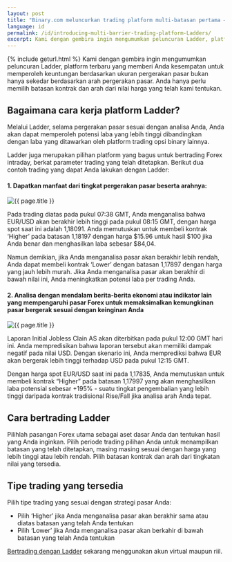 ```yaml
---
layout: post
title: "Binary.com meluncurkan trading platform multi-batasan pertama — Ladder"
language: id
permalink: /id/introducing-multi-barrier-trading-platform-Ladders/
excerpt: Kami dengan gembira ingin mengumumkan peluncuran Ladder, platform terbaru yang memberi Anda kesempatan untuk memperoleh keuntungan berdasarkan ukuran pergerakan pasar bukan hanya sekedar berdasarkan arah pergerakan pasar. Anda hanya perlu memilih batasan kontrak dan arah dari nilai harga yang telah kami tentukan...
---
```

{% include geturl.html %}
Kami dengan gembira ingin mengumumkan peluncuran Ladder, platform terbaru yang memberi Anda kesempatan untuk memperoleh keuntungan berdasarkan ukuran pergerakan pasar bukan hanya sekedar berdasarkan arah pergerakan pasar. Anda hanya perlu memilih batasan kontrak dan arah dari nilai harga yang telah kami tentukan.

## Bagaimana cara kerja platform Ladder?

Melalui Ladder, selama pergerakan pasar sesuai dengan analisa Anda, Anda akan dapat memperoleh potensi laba yang lebih tinggi dibandingkan dengan laba yang ditawarkan oleh platform trading opsi binary lainnya.

Ladder juga merupakan pilihan platform yang bagus untuk bertrading Forex intraday, berkat parameter trading yang telah ditetapkan. Berikut dua contoh trading yang dapat Anda lakukan dengan Ladder:

#### 1. Dapatkan manfaat dari tingkat pergerakan pasar beserta arahnya:

<div class="cta">
    <img src="{{ '/images/ladders-2.jpg' | prepend: SourceUrl }}" alt="{{ page.title }}">
</div>

Pada trading diatas pada pukul 07:38 GMT, Anda menganalisa bahwa EUR/USD akan berakhir lebih tinggi pada pukul 08:15 GMT, dengan harga spot saat ini adalah 1,18091. Anda memutuskan untuk membeli kontrak ‘Higher’ pada batasan 1,18197 dengan harga $15.96 untuk hasil $100 jika Anda benar dan menghasilkan laba sebesar $84,04.

Namun demikian, jika Anda menganalisa pasar akan berakhir lebih rendah, Anda dapat membeli kontrak ‘Lower’ dengan batasan 1,17897 dengan harga yang jauh lebih murah. Jika Anda menganalisa pasar akan berakhir di bawah nilai ini, Anda meningkatkan potensi laba per trading Anda.


#### 2. Analisa dengan mendalam berita-berita ekonomi atau indikator lain yang mempengaruhi pasar Forex untuk memaksimalkan kemungkinan pasar bergerak sesuai dengan keinginan Anda

<div class="cta">
    <img src="{{ '/images/ladders-1.jpg' | prepend: SourceUrl }}" alt="{{ page.title }}">
</div>

Laporan Initial Jobless Clain AS akan diterbitkan pada pukul 12:00 GMT hari ini. Anda mempredisikan bahwa laporan tersebut akan memiliki dampak negatif pada nilai USD. Dengan skenario ini, Anda memprediksi bahwa EUR akan bergerak lebih tinggi terhadap USD pada pukul 12:15 GMT.

Dengan harga spot EUR/USD saat ini pada 1,17835, Anda memutuskan untuk membeli kontrak “Higher” pada batasan 1,17997 yang akan menghasilkan laba potensial sebesar +195% - suatu tingkat pengembalian yang lebih tinggi daripada kontrak tradisional Rise/Fall jika analisa arah Anda tepat.

## Cara bertrading Ladder

Pilihlah pasangan Forex utama sebagai aset dasar Anda dan tentukan hasil yang Anda inginkan. Pilih periode trading pilihan Anda untuk menampilkan batasan yang telah ditetapkan, masing masing sesuai dengan harga yang lebih tinggi atau lebih rendah. Pilih batasan kontrak dan arah dari tingkatan nilai yang tersedia.

## Tipe trading yang tersedia

Pilih tipe trading yang sesuai dengan strategi pasar Anda:

<ul class="bullet">
    <li>Pilih ‘Higher’ jika Anda menganalisa pasar akan berakhir sama atau diatas batasan yang telah Anda tentukan</li>
    <li>Pilih ‘Lower’ jika Anda menganalisa  pasar akan berkahir di bawah batasan yang telah Anda tentukan</li>
</ul>


<a href="https://www.binary.com/id/multi_barriers_trading.html">Bertrading dengan Ladder</a> sekarang menggunakan akun virtual maupun riil.

